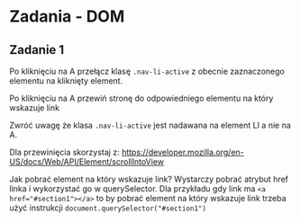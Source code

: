 # Zadania - DOM

## Zadanie 1
Po kliknięciu na A przełącz klasę `.nav-li-active` z obecnie zaznaczonego elementu na kliknięty element.

Po kliknięciu na A przewiń stronę do odpowiedniego elementu na który wskazuje link

Zwróć uwagę że klasa `.nav-li-active` jest nadawana na element LI a nie na A.

Dla przewinięcia skorzystaj z:
https://developer.mozilla.org/en-US/docs/Web/API/Element/scrollIntoView

Jak pobrać element na który wskazuje link?
Wystarczy pobrać atrybut href linka i wykorzystać go w querySelector.
Dla przykładu gdy link ma `<a href="#section1"></a>` to by pobrać element na który wskazuje link trzeba użyć instrukcji `document.querySelector("#section1")`